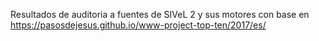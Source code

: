 Resultados de auditoria a fuentes de SIVeL 2 y sus motores con base
en https://pasosdejesus.github.io/www-project-top-ten/2017/es/

